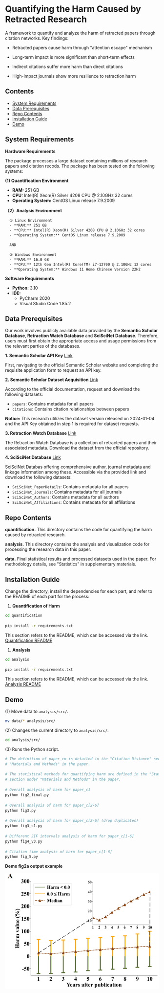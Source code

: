 # Quantifying the Harm Caused by Retracted Research

A framework to quantify and analyze the harm of retracted papers through citation networks. Key findings:

- Retracted papers cause harm through "attention escape" mechanism

- Long-term impact is more significant than short-term effects

- Indirect citations suffer more harm than direct citations

- High-impact journals show more resilience to retraction harm
  
## Contents

- [System Requirements](#system-requirements)
- [Data Prerequisites](#data-prerequisites)
- [Repo Contents](#repo-contents)
- [Installation Guide](#installation-guide)
- [Demo](#demo)
  
## System Requirements

**Hardware Requirements**

The package processes a large dataset containing millions of research papers and citation recods. The package has been tested on the following systems:

**(1) Quantification Environment**

- **RAM:** 251 GB
- **CPU:** Intel(R) Xeon(R) Silver 4208 CPU @ 2.10GHz 32 cores
- **Operating System:** CentOS Linux release 7.9.2009

**（2）Analysis Environment**

      ① Linux Environment
      - **RAM:** 251 GB
      - **CPU:** Intel(R) Xeon(R) Silver 4208 CPU @ 2.10GHz 32 cores
      - **Operating System:** CentOS Linux release 7.9.2009

      AND
      
      ② Windows Environment
      - **RAM:** 16.0 GB
      - **CPU:** 12th Gen Intel(R) Core(TM) i7-12700 @ 2.10GHz 12 cores
      - **Operating System:** Windows 11 Home Chinese Version 22H2
  
**Software Requirements**

- **Python:** 3.10
- **IDE:**
  - PyCharm 2020
  - Visual Studio Code 1.85.2


##  Data Prerequisites

Our work involves publicly available data provided by the **Semantic Scholar Database**, **Retraction Watch Database** and **SciSciNet Database**. Therefore, users must first obtain the appropriate access and usage permissions from the relevant parties of the databases.

**1. Semantic Scholar API Key** [Link](https://www.semanticscholar.org/product/api)

First, navigating to the official Semantic Scholar website and completing the requisite application form to request an API key.

**2. Semantic Scholar Dataset Acquisition** [Link](https://api.semanticscholar.org/api-docs/datasets)

According to the official documentation, request and download the following datasets:

- `papers`: Contains metadata for all papers
- `citations`: Contains citation relationships between papers
  
**Notice:** This research utilizes the dataset version released on 2024-01-04 and the API Key obtained in step 1 is required for dataset requests.

**3. Retraction Watch Database** [Link](https://gitlab.com/crossref/eretraction-watch-data)

The Retraction Watch Database is a collection of retracted papers and their associated metadata. Download the dataset from the official repository.

**4. SciSciNet Database** [Link](https://springernature.figshare.com/collections/SciSciNet_A_large-scale_open_data_lake_for_the_science_of_science_research/6076908/1)

SciSciNet Databas offering comprehensive author, journal metadata and linkage information among these. Accessible via the provided link and download the following datasets:

- `SciSciNet_PaperDetails`: Contains metadata for all papers
- `SciSciNet_Journals`: Contains metadata for all journals
- `SciSciNet_Authors`: Contains metadata for all authors
- `SciSciNet_Affiliations`: Contains metadata for all affiliations

## Repo Contents

**quantification.** This directory contains the code for quantifying the harm caused by retracted research.

**analysis.** This directory contains the analysis and visualization code for processing the research data in this paper.

**data.** Final statistical results and processed datasets used in the paper. For methodology details, see "Statistics" in supplementary materials.

## Installation Guide

Change the directory, install the dependencies for each part, and refer to the README of each part for the process:

1. **Quantification of Harm**

```bash
cd quantification

pip install -r requirements.txt
```

This section refers to the README, which can be accessed via the link. [Quantification README](https://github.com/Garfyyy/quantifying-retraction-harm/tree/master/quantification)

1. **Analysis**

```bash
cd analysis

pip install -r requirements.txt
```

This section refers to the README, which can be accessed via the link. [Analysis README](https://github.com/Garfyyy/quantifying-retraction-harm/tree/master/analysis)

## Demo

(1) Move data to `analysis/src/`.

```bash
mv data/* analysis/src/
```

(2) Changes the current directory to `analysis/src/`.

```bash
cd analysis/src/
```

(3) Runs the Python script.

```bash
# The definition of paper_cn is detailed in the "Citation Distance" section under 
# "Materials and Methods" in the paper.

# The statistical methods for quantifying harm are defined in the "Statistics" 
# section under "Materials and Methods" in the paper.

# Overall analysis of harm for paper_c1
python fig2_final.py

# Overall analysis of harm for paper_c[2-6]
python fig3.py

# Overall analysis of harm for paper_c[2-6] (drop duplicates)
python fig3_s1.py

# Different JIF intervals analysis of harm for paper_c[1-6]
python fig4_v3.py

# Citation time analysis of harm for paper_c[1-6]
python fig_5.py
```

**Demo fig2a output example**

![fig2a_example](https://github.com/Garfyyy/quantifying-retraction-harm/blob/master/fig2a_example.png)
